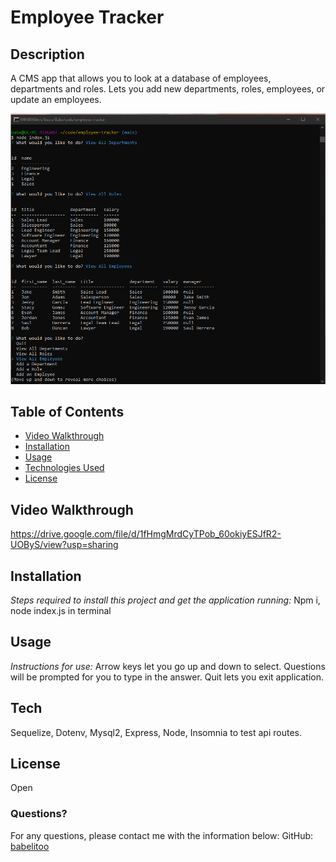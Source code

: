 # Employee Tracker

## Description
A CMS app that allows you to look at a database of employees, departments and roles. Lets you add new departments, roles, employees, or update an employees.

![Screen Shot](./assets/employee-track.png)

## Table of Contents
* [Video Walkthrough](#video)
* [Installation](#installation)
* [Usage](#usage)
* [Technologies Used](#tech)
* [License](#license)

## Video Walkthrough
https://drive.google.com/file/d/1fHmgMrdCyTPob_60okiyESJfR2-UOByS/view?usp=sharing

## Installation

*Steps required to install this project and get the application running:*
Npm i, node index.js in terminal

## Usage
*Instructions for use:*
Arrow keys let you go up and down to select. Questions will be prompted for you to type in the answer. Quit lets you exit application.

## Tech
Sequelize, Dotenv, Mysql2, Express, Node, Insomnia to test api routes.

## License

Open

### Questions?
For any questions, please contact me with the information below:
GitHub: [babelitoo](https://github.com/babelitoo)
